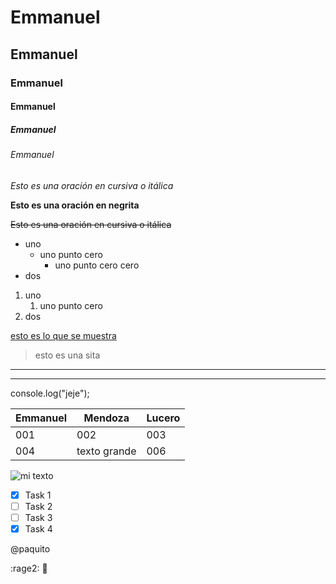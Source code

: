 <!-- para los títulos -->
# Emmanuel
## Emmanuel
### Emmanuel
#### Emmanuel
##### Emmanuel
###### Emmanuel

<!-- FORMATO PARA EL TEXTO -->
<!-- itálica o cursiva -->
*Esto es una oración en cursiva o itálica*
<!-- negrita -->
**Esto es una oración en negrita**
<!-- tachado -->
~~Esto es una oración en cursiva o itálica~~

<!-- LISTAS -->
<!-- LU listas desordenadas -->
* uno
    * uno punto cero
        * uno punto cero cero
* dos
<!-- LO listas ordenadas -->
1. uno
    1. uno punto cero
2. dos


<!-- ENLACES -->
[esto es lo que se muestra](https://www.youtube.com "JEJE")

<!-- CITAS -->
>esto es una sita

<!-- SEPARACIONES -->
---
___

<!-- INCRUSTRANDO CÓDIGO -->
<!-- no funcionó, era entre tildes -->
console.log("jeje");
<!-- si son varias líneas de código se ponen entre tres tildes -->

<!-- TABLAS -->
|Emmanuel|Mendoza|Lucero|
|-|-|-|
|001|002|003|
|004|texto grande|006|

<!-- IMAGEN DE LA WEB -->
![mi texto](https://elcomercio.pe/resizer/yHlVmeje9JdLEROBvNgsdoVpwRs=/1200x900/smart/filters:format(jpeg):quality(75)/cloudfront-us-east-1.images.arcpublishing.com/elcomercio/KRKOINCP7JGR7KWT4HNBDSJPDA.jpg "Rick")

<!-- EXCLUSIVO PARA GITHUB -->
* [X] Task 1
* [ ] Task 2
* [ ] Task 3
* [X] Task 4

<!-- indicar un usuario (tendrá una notificación) -->
@paquito

<!-- EMOJIS -->
:rage2:
:no_entry_sign:






